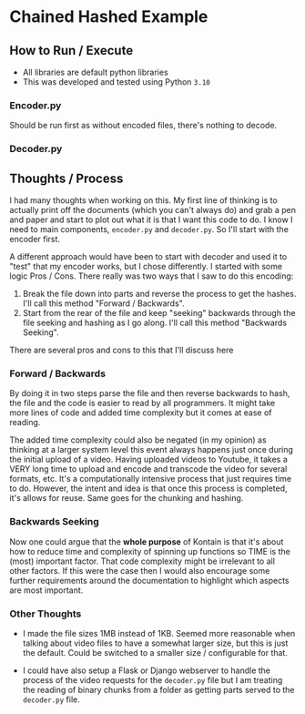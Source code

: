 # Chained Hashed Example

## How to Run / Execute

* All libraries are default python libraries
* This was developed and tested using Python `3.10`

### Encoder.py

Should be run first as without encoded files, there's nothing to decode.

### Decoder.py

## Thoughts / Process

I had many thoughts when working on this. My first line of thinking is to actually print off the documents (which you can't always do) and grab a pen and paper and start to plot out what it is that I want this code to do. I know I need to main components, `encoder.py` and `decoder.py`. So I'll start with the encoder first.

A different approach would have been to start with decoder and used it to "test" that my encoder works, but I chose differently. I started with some logic Pros / Cons. There really was two ways that I saw to do this encoding:

1. Break the file down into parts and reverse the process to get the hashes. I'll call this method "Forward / Backwards".
2. Start from the rear of the file and keep "seeking" backwards through the file seeking and hashing as I go along. I'll call this method "Backwards Seeking".

There are several pros and cons to this that I'll discuss here

### Forward / Backwards 

By doing it in two steps parse the file and then reverse backwards to hash, the file and the code is easier to read by all programmers. It might take more lines of code and added time complexity but it comes at ease of reading. 

The added time complexity could also be negated (in my opinion) as thinking at a larger system level this event always happens just once during the initial upload of a video. Having uploaded videos to Youtube, it takes a VERY long time to upload and encode and transcode the video for several formats, etc. It's a computationally intensive process that just requires time to do. However, the intent and idea is that once this process is completed, it's allows for reuse. Same goes for the chunking and hashing.

### Backwards Seeking

Now one could argue that the **whole purpose** of Kontain is that it's about how to reduce time and complexity of spinning up functions so TIME is the (most) important factor. That code complexity might be irrelevant to all other factors. If this were the case then I would also encourage some further requirements around the documentation to highlight which aspects are most important.

### Other Thoughts

* I made the file sizes 1MB instead of 1KB. Seemed more reasonable when talking about video files to have a somewhat larger size, but this is just the default. Could be switched to a smaller size / configurable for that.


* I could have also setup a Flask or Django webserver to handle the process of the video requests for the `decoder.py` file but I am treating the reading of binary chunks from a folder as getting parts served to the `decoder.py` file.
